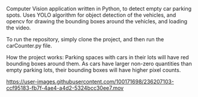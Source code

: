 Computer Vision application written in Python, to detect empty car parking spots.
Uses YOLO algorithm for object detection of the vehicles, and opencv for drawing the bounding
boxes around the vehicles, and loading the video. 

To run the repository, simply clone the project, and then run the carCounter.py file.

How the project works: 
Parking spaces with cars in their lots will have red bounding boxes around them. As cars have larger non-zero quantities than empty parking lots, their bounding boxes will have higher pixel counts. 



https://user-images.githubusercontent.com/100171698/236207103-ccf95183-fb7f-4ae4-a4d2-5324bcc30ee7.mov

